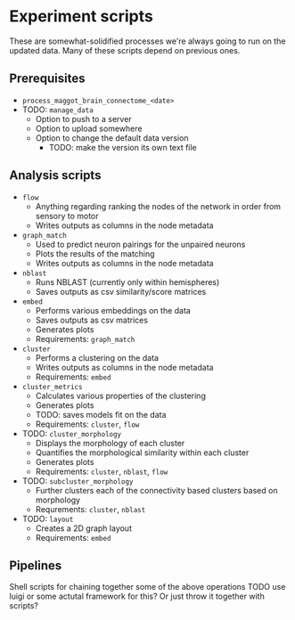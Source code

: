 # Experiment scripts
These are somewhat-solidified processes we're always going to run on the updated data.
Many of these scripts depend on previous ones. 

## Prerequisites 
- `process_maggot_brain_connectome_<date>`
- TODO: `manage_data`
    - Option to push to a server
    - Option to upload somewhere
    - Option to change the default data version
        - TODO: make the version its own text file

## Analysis scripts
- `flow`
    - Anything regarding ranking the nodes of the network in order from sensory to motor
    - Writes outputs as columns in the node metadata
- `graph_match`
    - Used to predict neuron pairings for the unpaired neurons
    - Plots the results of the matching
    - Writes outputs as columns in the node metadata
- `nblast`
    - Runs NBLAST (currently only within hemispheres)
    - Saves outputs as csv similarity/score matrices
- `embed`
    - Performs various embeddings on the data
    - Saves outputs as csv matrices
    - Generates plots
    - Requirements: `graph_match`
- `cluster`
    - Performs a clustering on the data
    - Writes outputs as columns in the node metadata
    - Requirements: `embed`
- `cluster_metrics`
    - Calculates various properties of the clustering
    - Generates plots
    - TODO: saves models fit on the data
    - Requirements: `cluster`, `flow`
- TODO: `cluster_morphology`
    - Displays the morphology of each cluster
    - Quantifies the morphological similarity within each cluster
    - Generates plots
    - Requirements: `cluster`, `nblast`, `flow`
- TODO: `subcluster_morphology`
    - Further clusters each of the connectivity based clusters based on morphology
    - Requrements: `cluster`, `nblast`
- TODO: `layout`
    - Creates a 2D graph layout
    - Requirements: `embed`

## Pipelines
Shell scripts for chaining together some of the above operations
TODO use luigi or some actutal framework for this? Or just throw it together with scripts?
